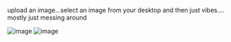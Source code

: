 
upload an image...select an image from your desktop and then just vibes.... mostly just messing around 

![image](https://github.com/niteazi/upload-image/assets/130102204/8153f010-e8d1-44b0-87c8-4b66c49988a1)
![image](https://github.com/niteazi/upload-image/assets/130102204/8ca64d77-9e88-47a9-8456-a306cc03bde7)

